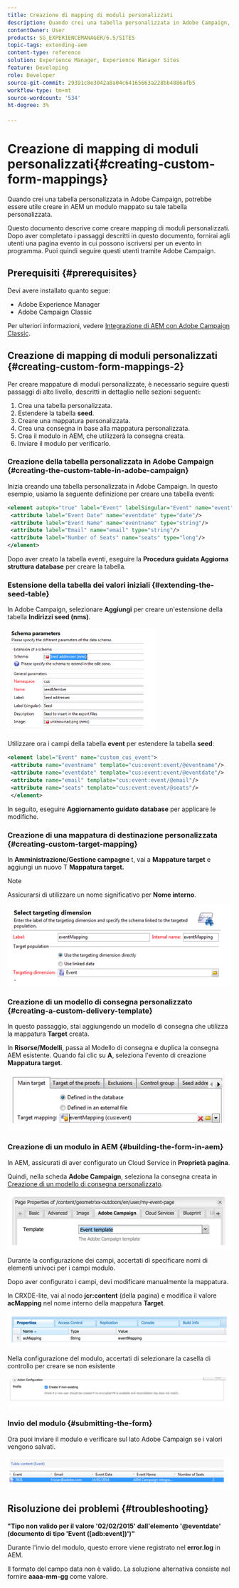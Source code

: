 ```yaml
---
title: Creazione di mapping di moduli personalizzati
description: Quando crei una tabella personalizzata in Adobe Campaign, potrebbe essere utile creare in AEM un modulo mappato su tale tabella personalizzata
contentOwner: User
products: SG_EXPERIENCEMANAGER/6.5/SITES
topic-tags: extending-aem
content-type: reference
solution: Experience Manager, Experience Manager Sites
feature: Developing
role: Developer
source-git-commit: 29391c8e3042a8a04c64165663a228bb4886afb5
workflow-type: tm+mt
source-wordcount: '534'
ht-degree: 3%

---
```


# Creazione di mapping di moduli personalizzati{#creating-custom-form-mappings}

Quando crei una tabella personalizzata in Adobe Campaign, potrebbe essere utile creare in AEM un modulo mappato su tale tabella personalizzata.

Questo documento descrive come creare mapping di moduli personalizzati. Dopo aver completato i passaggi descritti in questo documento, fornirai agli utenti una pagina evento in cui possono iscriversi per un evento in programma. Puoi quindi seguire questi utenti tramite Adobe Campaign.

## Prerequisiti {#prerequisites}

Devi avere installato quanto segue:

* Adobe Experience Manager
* Adobe Campaign Classic

Per ulteriori informazioni, vedere [Integrazione di AEM con Adobe Campaign Classic](/help/sites-administering/campaignonpremise.md).

## Creazione di mapping di moduli personalizzati {#creating-custom-form-mappings-2}

Per creare mappature di moduli personalizzate, è necessario seguire questi passaggi di alto livello, descritti in dettaglio nelle sezioni seguenti:

1. Crea una tabella personalizzata.
1. Estendere la tabella **seed**.
1. Creare una mappatura personalizzata.
1. Crea una consegna in base alla mappatura personalizzata.
1. Crea il modulo in AEM, che utilizzerà la consegna creata.
1. Inviare il modulo per verificarlo.

### Creazione della tabella personalizzata in Adobe Campaign {#creating-the-custom-table-in-adobe-campaign}

Inizia creando una tabella personalizzata in Adobe Campaign. In questo esempio, usiamo la seguente definizione per creare una tabella eventi:

```xml
<element autopk="true" label="Event" labelSingular="Event" name="event">
 <attribute label="Event Date" name="eventdate" type="date"/>
 <attribute label="Event Name" name="eventname" type="string"/>
 <attribute label="Email" name="email" type="string"/>
 <attribute label="Number of Seats" name="seats" type="long"/>
</element>
```

Dopo aver creato la tabella eventi, eseguire la **Procedura guidata Aggiorna struttura database** per creare la tabella.

### Estensione della tabella dei valori iniziali {#extending-the-seed-table}

In Adobe Campaign, selezionare **Aggiungi** per creare un&#39;estensione della tabella **Indirizzi seed (nms)**.

![chlimage_1-194](assets/chlimage_1-194.png)

Utilizzare ora i campi della tabella **event** per estendere la tabella **seed**:

```xml
<element label="Event" name="custom_cus_event">
 <attribute name="eventname" template="cus:event:event/@eventname"/>
 <attribute name="eventdate" template="cus:event:event/@eventdate"/>
 <attribute name="email" template="cus:event:event/@email"/>
 <attribute name="seats" template="cus:event:event/@seats"/>
 </element>
```

In seguito, eseguire **Aggiornamento guidato database** per applicare le modifiche.

### Creazione di una mappatura di destinazione personalizzata {#creating-custom-target-mapping}

In **Amministrazione/Gestione campagne** t, vai a **Mappature target** e aggiungi un nuovo T **Mappatura target.**

>[!NOTE]
>
>Assicurarsi di utilizzare un nome significativo per **Nome interno**.

![chlimage_1-195](assets/chlimage_1-195.png)

### Creazione di un modello di consegna personalizzato {#creating-a-custom-delivery-template}

In questo passaggio, stai aggiungendo un modello di consegna che utilizza la mappatura **Target** creata.

In **Risorse/Modelli**, passa al Modello di consegna e duplica la consegna AEM esistente. Quando fai clic su **A**, seleziona l&#39;evento di creazione **Mappatura target**.

![chlimage_1-196](assets/chlimage_1-196.png)

### Creazione di un modulo in AEM {#building-the-form-in-aem}

In AEM, assicurati di aver configurato un Cloud Service in **Proprietà pagina**.

Quindi, nella scheda **Adobe Campaign**, seleziona la consegna creata in [Creazione di un modello di consegna personalizzato](#creating-a-custom-delivery-template).

![chlimage_1-197](assets/chlimage_1-197.png)

Durante la configurazione dei campi, accertati di specificare nomi di elementi univoci per i campi modulo.

Dopo aver configurato i campi, devi modificare manualmente la mappatura.

In CRXDE-lite, vai al nodo **jcr:content** (della pagina) e modifica il valore **acMapping** nel nome interno della mappatura **Target**.

![chlimage_1-198](assets/chlimage_1-198.png)

Nella configurazione del modulo, accertati di selezionare la casella di controllo per creare se non esistente

![chlimage_1-199](assets/chlimage_1-199.png)

### Invio del modulo {#submitting-the-form}

Ora puoi inviare il modulo e verificare sul lato Adobe Campaign se i valori vengono salvati.

![chlimage_1-200](assets/chlimage_1-200.png)

## Risoluzione dei problemi {#troubleshooting}

**&quot;Tipo non valido per il valore &#39;02/02/2015&#39; dall&#39;elemento &#39;@eventdate&#39; (documento di tipo &#39;Event ([adb:event])&#39;)&quot;**

Durante l&#39;invio del modulo, questo errore viene registrato nel **error.log** in AEM.

Il formato del campo data non è valido. La soluzione alternativa consiste nel fornire **aaaa-mm-gg** come valore.
